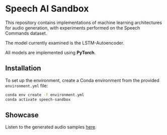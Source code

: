 # Speech AI Sandbox

This repository contains implementations of machine learning architectures for audio generation, with experiments performed on the Speech Commands dataset.

The model currently examined is the LSTM-Autoencoder.

All models are implemented using **PyTorch**.

## Installation

To set up the environment, create a Conda environment from the provided `environment.yml` file:

```bash
conda env create -f environment.yml
conda activate speech-sandbox
```

## Showcase

Listen to the generated audio samples [here](https://htmlpreview.github.io/?https://github.com/thomas475/speech-sandbox/blob/main/showcase.html).
